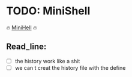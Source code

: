 # TODO: MiniShell

🔥 [MiniHell](https://docs.google.com/spreadsheets/d/1wlAEhipAjLumEOrwxmhH2UWn2CSbg--wddDBo1AdTYA/edit?usp=sharing) 🔥

## Read_line:
 - [ ] the history work like a shit
 - [ ] we can t creat the history file with the define